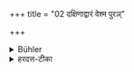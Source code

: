 +++
title = "02 दक्षिणाद्वारं वेश्म पुरञ्"

+++

<details><summary>Bühler</summary>

2. He shall cause to be built a town and a palace, the gates of both of which (must look) towards the south.
</details>

<details><summary>हरदत्त-टीका</summary>

## सूत्रम्
दक्षिणाद्वारं वेश्म पुरं च मापयेत् ॥ २॥  
## टिप्पनी
वेश्म गृहं पुरं नगरं तदुभयमपि दक्षिणाद्वारं मापयेत् कारयेत् स्थपत्यादिभिः । दक्षिणपार्श्वे द्वारं यस्य तत्तथोक्तम् ॥ २ ॥
</details>
